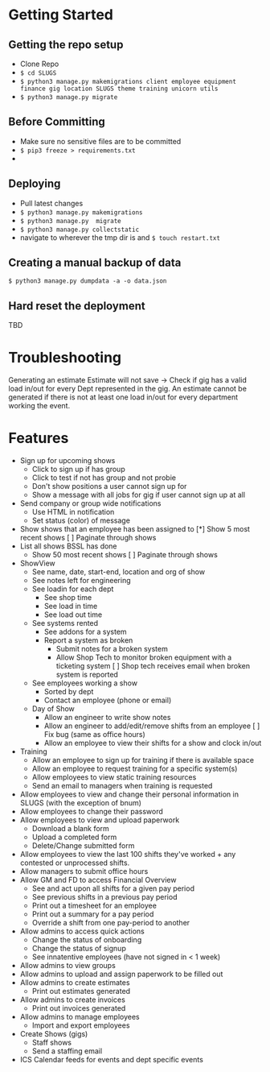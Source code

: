 # Getting Started
## Getting the repo setup
* Clone Repo
* `$ cd SLUGS`
* `$ python3 manage.py makemigrations client employee equipment finance gig location SLUGS theme training unicorn utils`
* `$ python3 manage.py migrate`

## Before Committing
* Make sure no sensitive files are to be committed 
* `$ pip3 freeze > requirements.txt`
* 

## Deploying
* Pull latest changes
* `$ python3 manage.py makemigrations`
* `$ python3 manage.py  migrate`
* `$ python3 manage.py collectstatic`
* navigate to wherever the tmp dir is and `$ touch restart.txt`


## Creating a manual backup of data
`$ python3 manage.py dumpdata -a -o data.json`

## Hard reset the deployment
TBD


# Troubleshooting
Generating an estimate
Estimate will not save -> Check if gig has a valid load in/out for every Dept represented in the gig. An estimate cannot be generated if there is not at least one load in/out for every department working the event.

# Features
* Sign up for upcoming shows
    * Click to sign up if has group
    * Click to test if not has group and not probie
    * Don't show positions a user cannot sign up for
    * Show a message with all jobs for gig if user cannot sign up at all
* Send company or group wide notifications
    * Use HTML in notification
    * Set status (color) of message
* Show shows that an employee has been assigned to
    [*] Show 5 most recent shows
    [ ] Paginate through shows
* List all shows BSSL has done
    * Show 50 most recent shows
    [ ] Paginate through shows
* ShowView
    * See name, date, start-end, location and org of show
    * See notes left for engineering
    * See loadin for each dept
        * See shop time
        * See load in time
        * See load out time
    * See systems rented 
        * See addons for a system
        * Report a system as broken
            * Submit notes for a broken system
            * Allow Shop Tech to monitor broken equipment with a ticketing system
            [ ] Shop tech receives email when broken system is reported
    * See employees working a show
        * Sorted by dept
        * Contact an employee (phone or email)
    * Day of Show
        * Allow an engineer to write show notes
        * Allow an engineer to add/edit/remove shifts from an employee
            [ ] Fix bug (same as office hours)
        * Allow an employee to view their shifts for a show and clock in/out
* Training
    * Allow an employee to sign up for training if there is available space
    * Allow an employee to request training for a specific system(s)
    * Allow employees to view static training resources
    * Send an email to managers when training is requested
* Allow employees to view and change their personal information in SLUGS (with the exception of bnum)
* Allow employees to change their password
* Allow employees to view and upload paperwork
    * Download a blank form
    * Upload a completed form
    * Delete/Change submitted form
* Allow employees to view the last 100 shifts they've worked + any contested or unprocessed shifts.
* Allow managers to submit office hours
* Allow GM and FD to access Financial Overview
    * See and act upon all shifts for a given pay period
    * See previous shifts in a previous pay period
    * Print out a timesheet for an employee
    * Print out a summary for a pay period
    * Override a shift from one pay-period to another
* Allow admins to access quick actions
    * Change the status of onboarding
    * Change the status of signup
    * See innatentive employees (have not signed in < 1 week)
* Allow admins to view groups
* Allow admins to upload and assign paperwork to be filled out
* Allow admins to create estimates
    * Print out estimates generated
* Allow admins to create invoices
    * Print out invoices generated
* Allow admins to manage employees
    * Import and export employees
* Create Shows (gigs)
    * Staff shows
    * Send a staffing email
* ICS Calendar feeds for events and dept specific events
